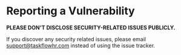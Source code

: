 # Reporting a Vulnerability

**PLEASE DON'T DISCLOSE SECURITY-RELATED ISSUES PUBLICLY.**

If you discover any security related issues, please email support@taskflowhr.com instead of using the issue tracker.
